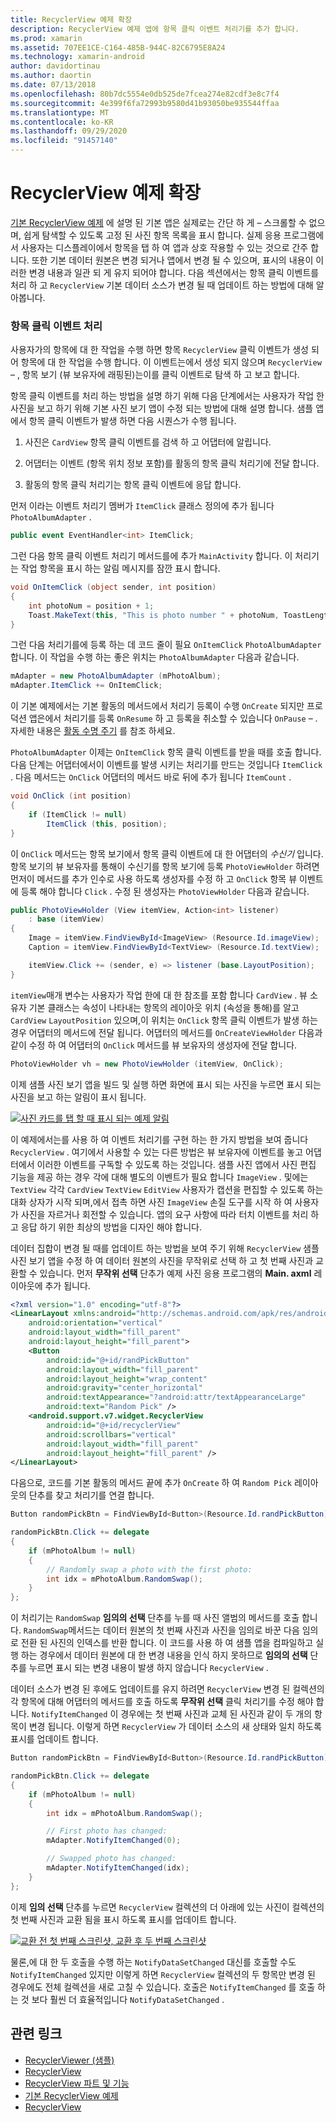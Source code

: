 ```yaml
---
title: RecyclerView 예제 확장
description: RecyclerView 예제 앱에 항목 클릭 이벤트 처리기를 추가 합니다.
ms.prod: xamarin
ms.assetid: 707EE1CE-C164-485B-944C-82C6795E8A24
ms.technology: xamarin-android
author: davidortinau
ms.author: daortin
ms.date: 07/13/2018
ms.openlocfilehash: 80b7dc5554e0db525de7fcea274e82cdf3e8c7f4
ms.sourcegitcommit: 4e399f6fa72993b9580d41b93050be935544ffaa
ms.translationtype: MT
ms.contentlocale: ko-KR
ms.lasthandoff: 09/29/2020
ms.locfileid: "91457140"
---
```

# <a name="extending-the-recyclerview-example"></a>RecyclerView 예제 확장

[기본 RecyclerView 예제](~/android/user-interface/layouts/recycler-view/recyclerview-example.md) 에 설명 된 기본 앱은 실제로는 간단 하 게 &ndash; 스크롤할 수 없으며, 쉽게 탐색할 수 있도록 고정 된 사진 항목 목록을 표시 합니다. 실제 응용 프로그램에서 사용자는 디스플레이에서 항목을 탭 하 여 앱과 상호 작용할 수 있는 것으로 간주 합니다. 또한 기본 데이터 원본은 변경 되거나 앱에서 변경 될 수 있으며, 표시의 내용이 이러한 변경 내용과 일관 되 게 유지 되어야 합니다. 다음 섹션에서는 항목 클릭 이벤트를 처리 하 고 `RecyclerView` 기본 데이터 소스가 변경 될 때 업데이트 하는 방법에 대해 알아봅니다.

### <a name="handling-item-click-events"></a>항목 클릭 이벤트 처리

사용자가의 항목에 대 한 작업을 수행 하면 항목 `RecyclerView` 클릭 이벤트가 생성 되어 항목에 대 한 작업을 수행 합니다. 이 이벤트는에서 생성 되지 않으며 `RecyclerView` &ndash; , 항목 보기 (뷰 보유자에 래핑된)는이를 클릭 이벤트로 탐색 하 고 보고 합니다.

항목 클릭 이벤트를 처리 하는 방법을 설명 하기 위해 다음 단계에서는 사용자가 작업 한 사진을 보고 하기 위해 기본 사진 보기 앱이 수정 되는 방법에 대해 설명 합니다. 샘플 앱에서 항목 클릭 이벤트가 발생 하면 다음 시퀀스가 수행 됩니다.

1. 사진은 `CardView` 항목 클릭 이벤트를 검색 하 고 어댑터에 알립니다.

2. 어댑터는 이벤트 (항목 위치 정보 포함)를 활동의 항목 클릭 처리기에 전달 합니다.

3. 활동의 항목 클릭 처리기는 항목 클릭 이벤트에 응답 합니다.

먼저 이라는 이벤트 처리기 멤버가 `ItemClick` 클래스 정의에 추가 됩니다 `PhotoAlbumAdapter` .

```csharp
public event EventHandler<int> ItemClick;
```

그런 다음 항목 클릭 이벤트 처리기 메서드를에 추가 `MainActivity` 합니다.
이 처리기는 작업 항목을 표시 하는 알림 메시지를 잠깐 표시 합니다.

```csharp
void OnItemClick (object sender, int position)
{
    int photoNum = position + 1;
    Toast.MakeText(this, "This is photo number " + photoNum, ToastLength.Short).Show();
}

```

그런 다음 처리기를에 등록 하는 데 코드 줄이 필요 `OnItemClick` `PhotoAlbumAdapter` 합니다. 이 작업을 수행 하는 좋은 위치는 `PhotoAlbumAdapter` 다음과 같습니다. 

```csharp
mAdapter = new PhotoAlbumAdapter (mPhotoAlbum);
mAdapter.ItemClick += OnItemClick;

```

이 기본 예제에서는 기본 활동의 메서드에서 처리기 등록이 수행 `OnCreate` 되지만 프로덕션 앱은에서 처리기를 등록 `OnResume` 하 고 등록을 취소할 수 있습니다 `OnPause` &ndash; . 자세한 내용은 [활동 수명 주기](~/android/app-fundamentals/activity-lifecycle/index.md) 를 참조 하세요.

`PhotoAlbumAdapter` 이제는 `OnItemClick` 항목 클릭 이벤트를 받을 때를 호출 합니다. 다음 단계는 어댑터에서이 이벤트를 발생 시키는 처리기를 만드는 것입니다 `ItemClick` . 다음 메서드는 `OnClick` 어댑터의 메서드 바로 뒤에 추가 됩니다 `ItemCount` .

```csharp
void OnClick (int position)
{
    if (ItemClick != null)
        ItemClick (this, position);
}
```

이 `OnClick` 메서드는 항목 보기에서 항목 클릭 이벤트에 대 한 어댑터의 *수신기* 입니다. 항목 보기의 뷰 보유자를 통해이 수신기를 항목 보기에 등록 `PhotoViewHolder` 하려면 먼저이 메서드를 추가 인수로 사용 하도록 생성자를 수정 하 고 `OnClick` 항목 뷰 이벤트에 등록 해야 합니다 `Click` .
수정 된 생성자는 `PhotoViewHolder` 다음과 같습니다.

```csharp
public PhotoViewHolder (View itemView, Action<int> listener)
    : base (itemView)
{
    Image = itemView.FindViewById<ImageView> (Resource.Id.imageView);
    Caption = itemView.FindViewById<TextView> (Resource.Id.textView);

    itemView.Click += (sender, e) => listener (base.LayoutPosition);
}

```

`itemView`매개 변수는 사용자가 작업 한에 대 한 참조를 포함 합니다 `CardView` . 뷰 소유자 기본 클래스는 속성이 나타내는 항목의 레이아웃 위치 (속성을 통해)를 알고 `CardView` `LayoutPosition` 있으며,이 위치는 `OnClick` 항목 클릭 이벤트가 발생 하는 경우 어댑터의 메서드에 전달 됩니다. 어댑터의 메서드를 `OnCreateViewHolder` 다음과 같이 수정 하 여 어댑터의 `OnClick` 메서드를 뷰 보유자의 생성자에 전달 합니다.

```csharp
PhotoViewHolder vh = new PhotoViewHolder (itemView, OnClick);
```

이제 샘플 사진 보기 앱을 빌드 및 실행 하면 화면에 표시 되는 사진을 누르면 표시 되는 사진을 보고 하는 알림이 표시 됩니다.

[![사진 카드를 탭 할 때 표시 되는 예제 알림](extending-the-example-images/01-photo-selected-sml.png)](extending-the-example-images/01-photo-selected.png#lightbox)

이 예제에서는를 사용 하 여 이벤트 처리기를 구현 하는 한 가지 방법을 보여 줍니다 `RecyclerView` . 여기에서 사용할 수 있는 다른 방법은 뷰 보유자에 이벤트를 놓고 어댑터에서 이러한 이벤트를 구독할 수 있도록 하는 것입니다. 샘플 사진 앱에서 사진 편집 기능을 제공 하는 경우 각에 대해 별도의 이벤트가 필요 합니다 `ImageView` . 및에는 `TextView` 각각 `CardView` `TextView` `EditView` 사용자가 캡션을 편집할 수 있도록 하는 대화 상자가 시작 되며,에서 접촉 하면 사진 `ImageView` 손질 도구를 시작 하 여 사용자가 사진을 자르거나 회전할 수 있습니다. 앱의 요구 사항에 따라 터치 이벤트를 처리 하 고 응답 하기 위한 최상의 방법을 디자인 해야 합니다.

데이터 집합이 변경 될 때를 업데이트 하는 방법을 보여 주기 위해 `RecyclerView` 샘플 사진 보기 앱을 수정 하 여 데이터 원본의 사진을 무작위로 선택 하 고 첫 번째 사진과 교환할 수 있습니다. 먼저 **무작위 선택** 단추가 예제 사진 응용 프로그램의 **Main. axml** 레이아웃에 추가 됩니다.

```xml
<?xml version="1.0" encoding="utf-8"?>
<LinearLayout xmlns:android="http://schemas.android.com/apk/res/android"
    android:orientation="vertical"
    android:layout_width="fill_parent"
    android:layout_height="fill_parent">
    <Button
        android:id="@+id/randPickButton"
        android:layout_width="fill_parent"
        android:layout_height="wrap_content"
        android:gravity="center_horizontal"
        android:textAppearance="?android:attr/textAppearanceLarge"
        android:text="Random Pick" />
    <android.support.v7.widget.RecyclerView
        android:id="@+id/recyclerView"
        android:scrollbars="vertical"
        android:layout_width="fill_parent"
        android:layout_height="fill_parent" />
</LinearLayout>
```

다음으로, 코드를 기본 활동의 메서드 끝에 추가 `OnCreate` 하 여 `Random Pick` 레이아웃의 단추를 찾고 처리기를 연결 합니다.

```csharp
Button randomPickBtn = FindViewById<Button>(Resource.Id.randPickButton);

randomPickBtn.Click += delegate
{
    if (mPhotoAlbum != null)
    {
        // Randomly swap a photo with the first photo:
        int idx = mPhotoAlbum.RandomSwap();
    }
};

```

이 처리기는 `RandomSwap` **임의의 선택** 단추를 누를 때 사진 앨범의 메서드를 호출 합니다. `RandomSwap`메서드는 데이터 원본의 첫 번째 사진과 사진을 임의로 바꾼 다음 임의로 전환 된 사진의 인덱스를 반환 합니다. 이 코드를 사용 하 여 샘플 앱을 컴파일하고 실행 하는 경우에서 데이터 원본에 대 한 변경 내용을 인식 하지 못하므로 **임의의 선택** 단추를 누르면 표시 되는 변경 내용이 발생 하지 않습니다 `RecyclerView` .

데이터 소스가 변경 된 후에도 업데이트를 유지 하려면 `RecyclerView` 변경 된 컬렉션의 각 항목에 대해 어댑터의 메서드를 호출 하도록 **무작위 선택** 클릭 처리기를 수정 해야 합니다. `NotifyItemChanged` 이 경우에는 첫 번째 사진과 교체 된 사진과 같이 두 개의 항목이 변경 됩니다. 이렇게 하면 `RecyclerView` 가 데이터 소스의 새 상태와 일치 하도록 표시를 업데이트 합니다.

```csharp
Button randomPickBtn = FindViewById<Button>(Resource.Id.randPickButton);

randomPickBtn.Click += delegate
{
    if (mPhotoAlbum != null)
    {
        int idx = mPhotoAlbum.RandomSwap();

        // First photo has changed:
        mAdapter.NotifyItemChanged(0);

        // Swapped photo has changed:
        mAdapter.NotifyItemChanged(idx);
    }
};

```

이제 **임의 선택** 단추를 누르면 `RecyclerView` 컬렉션의 더 아래에 있는 사진이 컬렉션의 첫 번째 사진과 교환 됨을 표시 하도록 표시를 업데이트 합니다.

[![교환 전 첫 번째 스크린샷, 교환 후 두 번째 스크린샷](extending-the-example-images/02-random-pick-sml.png)](extending-the-example-images/02-random-pick.png#lightbox)

물론,에 대 한 두 호출을 수행 하는 `NotifyDataSetChanged` 대신를 호출할 수도 `NotifyItemChanged` 있지만 이렇게 하면 `RecyclerView` 컬렉션의 두 항목만 변경 된 경우에도 전체 컬렉션을 새로 고칠 수 있습니다. 호출은 `NotifyItemChanged` 를 호출 하는 것 보다 훨씬 더 효율적입니다 `NotifyDataSetChanged` .

## <a name="related-links"></a>관련 링크

- [RecyclerViewer (샘플)](/samples/xamarin/monodroid-samples/android50-recyclerviewer)
- [RecyclerView](~/android/user-interface/layouts/recycler-view/index.md)
- [RecyclerView 파트 및 기능](~/android/user-interface/layouts/recycler-view/parts-and-functionality.md)
- [기본 RecyclerView 예제](~/android/user-interface/layouts/recycler-view/recyclerview-example.md)
- [RecyclerView](https://developer.android.com/reference/android/support/v7/widget/RecyclerView.html)
